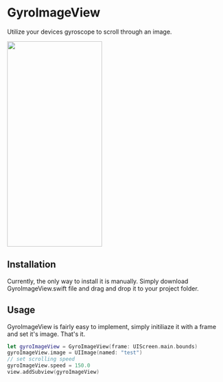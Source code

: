 # GyroImageView
Utilize your devices gyroscope to scroll through an image.

<img width="221" height="478" class="spinner" alt="" src="example_images/example.gif" />

## Installation
Currently, the only way to install it is manually. Simply download GyroImageView.swift file and drag and drop it to your project folder.

## Usage
GyroImageView is fairly easy to implement, simply initiliaze it with a frame and set it's image. That's it.

```swift
let gyroImageView = GyroImageView(frame: UIScreen.main.bounds)
gyroImageView.image = UIImage(named: "test")
// set scrolling speed
gyroImageView.speed = 150.0
view.addSubview(gyroImageView)
